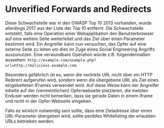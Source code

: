 # Unverified Forwards and Redirects

Diese Schwachstelle war in den OWASP Top 10 2013 vorhanden, wurde
allerdings 2017 aus der Liste der Top 10 entfernt. Die Schwachstelle
entsteht, falls eine Operation einer Webapplikation den Benutzerbrowser
auf eine weitere Seite weiterleitet und das Ziel über einen Parameter
bestimmt wird. Ein Angreifer kann nun versuchen, das Opfer auf eine
externe Seite zu leiten um dies im Zuge eines Social Engineering
Angriffs auszunutzen. Eine verwundbare Operation würde z.B.
folgendermaßen aussehen: `http://example.com/example.php?url=http://malicious.example.com`.

Besonders gefährlich ist es, wenn die verlinkte URL nicht über ein HTTP
Redirect aufgerufen wird, sondern wenn die übergebene URL als Ziel eines
eingebetteten IFrames verwendet wird. Auf diese Weise kann der Angreifer
Inhalte auf der (vermeintlichen) Opferwebseite platzieren, die meisten
Enduser werden nicht bemerken, dass sie gerade Daten in einem Iframe und
nicht in der Opfer-Webseite eingeben.

Falls es wirklich notwendig sein sollte, dass eine Zieladresse über
einen URL-Parameter übergeben wird, sollte penibles Whitelisting der
erlaubten URLs betrieben werden.
